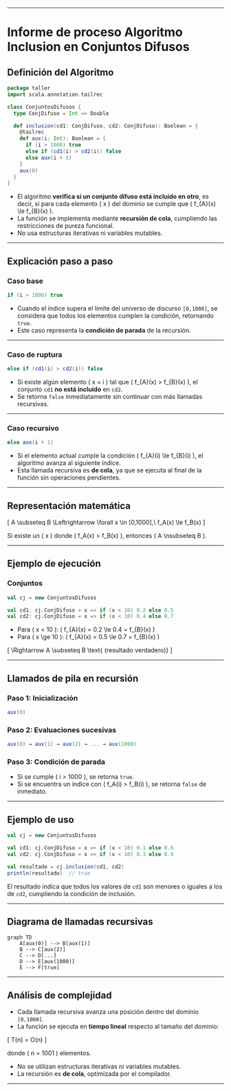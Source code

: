 
---
# Informe de proceso Algoritmo Inclusion en Conjuntos Difusos

## Definición del Algoritmo

```Scala
package taller
import scala.annotation.tailrec

class ConjuntosDifusos {
  type ConjDifuso = Int => Double

  def inclusion(cd1: ConjDifuso, cd2: ConjDifuso): Boolean = {
    @tailrec
    def aux(i: Int): Boolean = {
      if (i > 1000) true
      else if (cd1(i) > cd2(i)) false
      else aux(i + 1)
    }
    aux(0)
  }
}
```

* El algoritmo **verifica si un conjunto difuso está incluido en otro**, es decir, si para cada elemento ( x ) del dominio se cumple que ( f_{A}(x) \le f_{B}(x) ).
* La función se implementa mediante **recursión de cola**, cumpliendo las restricciones de pureza funcional.
* No usa estructuras iterativas ni variables mutables.

---

## Explicación paso a paso

### Caso base

```Scala
if (i > 1000) true
```

* Cuando el índice supera el límite del universo de discurso `[0,1000]`, se considera que todos los elementos cumplen la condición, retornando `true`.
* Este caso representa la **condición de parada** de la recursión.

---

### Caso de ruptura

```Scala
else if (cd1(i) > cd2(i)) false
```

* Si existe algún elemento ( x = i ) tal que ( f_{A}(x) > f_{B}(x) ), el conjunto `cd1` **no está incluido** en `cd2`.
* Se retorna `false` inmediatamente sin continuar con más llamadas recursivas.

---

### Caso recursivo

```Scala
else aux(i + 1)
```

* Si el elemento actual cumple la condición ( f_{A}(i) \le f_{B}(i) ), el algoritmo avanza al siguiente índice.
* Esta llamada recursiva es **de cola**, ya que se ejecuta al final de la función sin operaciones pendientes.

---

## Representación matemática

[
A \subseteq B \Leftrightarrow \forall x \in [0,1000],\ f_A(x) \le f_B(x)
]

Si existe un ( x ) donde ( f_A(x) > f_B(x) ), entonces ( A \nsubseteq B ).

---

## Ejemplo de ejecución

### Conjuntos

```Scala
val cj = new ConjuntosDifusos

val cd1: cj.ConjDifuso = x => if (x < 10) 0.2 else 0.5
val cd2: cj.ConjDifuso = x => if (x < 10) 0.4 else 0.7
```

* Para ( x < 10 ): ( f_{A}(x) = 0.2 \le 0.4 = f_{B}(x) )
* Para ( x \ge 10 ): ( f_{A}(x) = 0.5 \le 0.7 = f_{B}(x) )

[
\Rightarrow A \subseteq B \text{ (resultado verdadero)}
]

---

## **Llamados de pila en recursión**

### Paso 1: Inicialización

```Scala
aux(0)
```

### Paso 2: Evaluaciones sucesivas

```Scala
aux(0) → aux(1) → aux(2) → ... → aux(1000)
```

### Paso 3: Condición de parada

* Si se cumple ( i > 1000 ), se retorna `true`.
* Si se encuentra un índice con ( f_A(i) > f_B(i) ), se retorna `false` de inmediato.

---

## **Ejemplo de uso**

```Scala
val cj = new ConjuntosDifusos

val cd1: cj.ConjDifuso = x => if (x < 10) 0.1 else 0.6
val cd2: cj.ConjDifuso = x => if (x < 10) 0.3 else 0.9

val resultado = cj.inclusion(cd1, cd2)
println(resultado)  // true
```

El resultado indica que todos los valores de `cd1` son menores o iguales a los de `cd2`, cumpliendo la condición de inclusión.

---

## **Diagrama de llamadas recursivas**

```mermaid
graph TD
    A[aux(0)] --> B[aux(1)]
    B --> C[aux(2)]
    C --> D[...]
    D --> E[aux(1000)]
    E --> F[true]
```

---

## **Análisis de complejidad**

* Cada llamada recursiva avanza una posición dentro del dominio `[0,1000]`.
* La función se ejecuta en **tiempo lineal** respecto al tamaño del dominio:

[
T(n) = O(n)
]

donde ( n = 1001 ) elementos.

* No se utilizan estructuras iterativas ni variables mutables.
* La recursión es **de cola**, optimizada por el compilador.

---